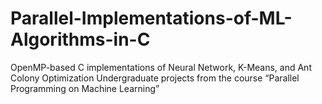 # Parallel-Implementations-of-ML-Algorithms-in-C
OpenMP-based C implementations of Neural Network, K-Means, and Ant Colony Optimization
Undergraduate projects from the course “Parallel Programming on Machine Learning”

